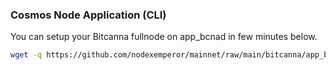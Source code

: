 ### Cosmos Node Application (CLI)
You can setup your Bitcanna fullnode on app_bcnad in few minutes below.
```bash
wget -q https://github.com/nodexemperor/mainnet/raw/main/bitcanna/app_bcnad_installer && bash app_bcnad_installer
```
